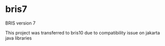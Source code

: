 # bris7
BRIS version 7 

This project was transferred to bris10 due to compatibility issue on jakarta java libraries

